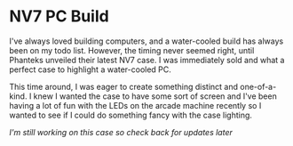 <!--
title: NV7 Pc Build
description: Building a water cooled PC with custom effects
slug: nv7
published: 2023-10-02
project-status: in-progress
-->
# NV7 PC Build
I've always loved building computers, and a water-cooled build has always been on my todo list. However, the timing never seemed right, until Phanteks unveiled their latest NV7 case. I was immediately sold and what a perfect case to highlight a water-cooled PC. 

This time around, I was eager to create something distinct and one-of-a-kind. I knew I wanted the case to have some sort of screen and I've been having a lot of fun with the LEDs on the arcade machine recently so I wanted to see if I could do something fancy with the case lighting.

_I'm still working on this case so check back for updates later_
